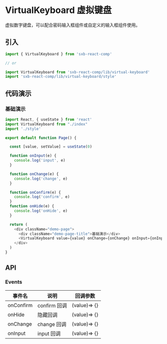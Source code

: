 # VirtualKeyboard 虚拟键盘

虚拟数字键盘，可以配合密码输入框组件或自定义的输入框组件使用。

## 引入

```js
import { VirtualKeyboard } from 'sxb-react-comp'

// or

import VirtualKeyboard from 'sxb-react-comp/lib/virtual-keyboard'
import 'sxb-react-comp/lib/virtual-keyboard/style'

```

## 代码演示

### 基础演示

```js
import React, { useState } from 'react'
import VirtualKeyboard from "./index"
import './style'

export default function Page() {

  const [value, setValue] = useState(0)

  function onInput(e) {
    console.log('input', e)
  }

  function onChange(e) {
    console.log('change', e)
  }

  function onConfirm(e) {
    console.log('confirm', e)
  }
  function onHide(e) {
    console.log('onHide', e)
  }

  return (
    <div className="demo-page">
      <div className="demo-page-title">基础演示</div>
      <VirtualKeyboard value={value} onChange={onChange} onInput={onInput} onHide={onHide} onConfirm={onConfirm} />
    </div>
  )
}


```


## API

### Events

| 事件名 | 说明 | 回调参数 |
| --- | --- | --- |
| onConfirm | confirm 回调 | (value)=> {} |
| onHide | 隐藏回调 | (value)=> {} |
| onChange | change 回调 | (value)=> {} |
| onInput | input 回调 | (value)=> {} |